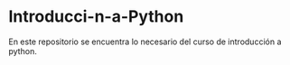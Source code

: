 # Introducci-n-a-Python
En este repositorio se encuentra lo necesario del curso de introducción a python. 
